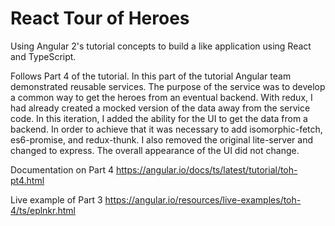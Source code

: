 # React Tour of Heroes

Using Angular 2's tutorial concepts to build a like application using React and TypeScript.

Follows Part 4 of the tutorial.  In this part of the tutorial Angular team demonstrated reusable services.  The purpose of the service was to develop a common way to get the heroes from an eventual backend.  With redux, I had already created a mocked version of the data away from the service code.  In this iteration, I added the ability for the UI to get the data from a backend.  In order to achieve that it was necessary to add isomorphic-fetch, es6-promise, and redux-thunk.  I also removed the original lite-server and changed to express.  The overall appearance of the UI did not change.

Documentation on Part 4
https://angular.io/docs/ts/latest/tutorial/toh-pt4.html

Live example of Part 3
https://angular.io/resources/live-examples/toh-4/ts/eplnkr.html